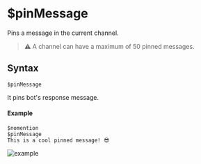 # $pinMessage
Pins a message in the current channel.

> ⚠️ A channel can have a maximum of 50 pinned messages.

## Syntax

```
$pinMessage
```
It pins bot's response message.

#### Example
```
$nomention
$pinMessage
This is a cool pinned message! 😎
```

![example](https://user-images.githubusercontent.com/69215413/123554940-97db0180-d750-11eb-95b5-2a995ff9c895.png)
